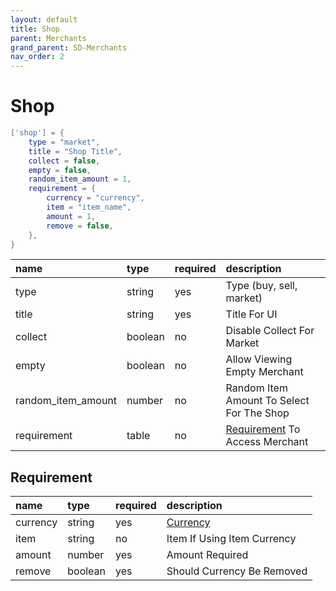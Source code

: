 ```yaml
---
layout: default
title: Shop
parent: Merchants
grand_parent: SD-Merchants
nav_order: 2
---
```


# Shop

```lua
['shop'] = {
    type = "market",
    title = "Shop Title",
    collect = false,
    empty = false,
    random_item_amount = 1,
    requirement = {
        currency = "currency",
        item = "item_name",
        amount = 1,
        remove = false,
    },
}
```

| name                | type           | required     | description                    | 
|:--------------------|:---------------|:-------------|:-------------------------------|
| type                | string         | yes          | Type (buy, sell, market)       | 
| title               | string         | yes          | Title For UI                   |
| collect             | boolean        | no           | Disable Collect For Market     |
| empty               | boolean        | no           | Allow Viewing Empty Merchant   |
| random_item_amount  | number         | no           | Random Item Amount To Select For The Shop |
| requirement         | table          | no           | [Requirement](#requirement) To Access Merchant |

## Requirement

| name            | type           | required     | description                    |
|:----------------|:---------------|:-------------|:-------------------------------|
| currency        | string         | yes          | [Currency](../config-file/#sv_currencieslua)                   |  
| item            | string         | no           | Item If Using Item Currency    | 
| amount          | number         | yes          | Amount Required                | 
| remove          | boolean        | yes          | Should Currency Be Removed     |